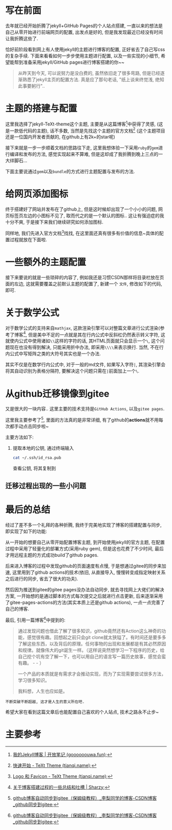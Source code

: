 # 写在前面

去年就已经开始折腾了jekyll+GitHub Pages的个人站点搭建, 一直以来的想法是自己从零开始进行前端网页的配置, 出发点是好的, 但是我发现最近已经没有时间让我折腾这些了.

恰好前阶段看到网上有人使用jekyll的主题进行博客的配置, 正好省去了自己写css的复杂手续. 下面来看看如何一步步使用主题进行配置, 以及一些实现的小细节, 希望能帮到准备采用jekyll/GitHub pages进行博客搭建的你~~



>   从昨天到今天, 可以说努力是没白费的, 虽然依旧走了很多弯路, 但是已经逐渐熟悉了jekyll主页的配置方法. 真是应了那句老话, "纸上谈来终觉浅, 绝知此事要躬行"..



# 主题的搭建与配置

这里我选择了jekyll-TeXt-theme这个主题, 主要是从这篇博客[^1]中获得了灵感, (这是一款低代码的主题), 话不多数, 当然是先找这个主题的官方文档[^2] (这个主题项目还是一位国内开发者贡献的, 在github上有2k+的star呢)



接下来就是一步一步顺着文档的思路往下走, 这里我想体验一下采用`ruby`的`gem`进行编译和发布的方法, 感觉实现起来不算难, 但是这却成了我折腾到晚上三点的一大绊脚石...

下面主要说通过`gem`以及`bundle`的方式进行主题配置与发布的方法. 





# 给网页添加图标

终于搭建好了网站并发布在了github上, 但是这时候却出现了一个小小的问题, 网页标签页左边的小图标不见了, 取而代之的是一个默认的图标.. 这让有强迫症的我十分不爽, 于是接下来我们继续研究如何添加图标. 

同样地, 我们先进入官方文档[^3]找找, 在这里面还真有很多有价值的信息~具体的配置过程就放在下面啦. 





# 一些额外的主题配置

接下来要说的就是一些琐碎的内容了, 例如我还是习惯CSDN那样将目录栏放在页面的左边, 这就需要覆盖之前默认主题的配置了, 新建一个     `文件`, 修改如下的代码, 即可.





# 关于数学公式

对于数学公式的支持来自`mathjax`, 这款渲染引擎可以对整篇文章进行公式渲染(参考了博客[^7], 但是美中不足的一点就是其在行内公式中反斜杠仍然表示转义字符, 这就使内公式中使用诸如`\\`这样的字符的话, 其HTML页面就只会显示一个`\`, 这个问题现在也没有得到解决, 只能采用折中办法, 即采用`\\\\`来表示换行. 当然, 不在行内公式中写矩阵之类的大符号其实也是一个办法. 



其实不仅是在数学行内公式中, 对于一般的md文件, 如果写入字符`|`, 其渲染引擎会将其自动识别为表格分隔符, 要解决这个问题只需在`|`前面加上一个`\`.



# 从github迁移镜像到gitee

又是很大的一块内容.. 这里主要的技术支持是`GitHub Actions`, 以及`gitee pages`.

这里我主要参考了[^4], 里面的方法真的是非常详细, 有了github的**actions**就不用每次都手动点击同步啦~

主要方法如下: 

1.   提取本地的公钥, 通过终端输入

     ```bash
     cat ~/.ssh/id_rsa.pub
     ```

     查看公钥, 将其复制到







## 迁移过程出现的一些小问题







# 最后的总结

经过了差不多一个礼拜的各种折腾, 我终于完美地实现了博客的搭建配置与同步, 即实现了如下的功能:

从一开始的想要自己从零开始配置博客主题, 到开始使用jekyll的官方主题, 在配置过程中采用了轻量化的部署方式(采用ruby gem), 但是这也花费了不少时间, 最后才用远程主题的方式成功build了github pages. 

后来进入博客的过程中发现github的页面速度有点慢, 于是想通过gitee的同步来加速, 这里用到了github actions的技术(依旧, 从直接导入, 慢慢转变成指定映射关系之后进行的同步, 省去了很大的功夫). 

然后因为推送到gitee的gitee pages没办法自动同步, 就去寻找网上大佬们的解决方案, 一开始想的是通过脚本的方式每次提交之后就进行点击更新, 后来逐渐采用了gitee-pages-actions的方法(其实本质上还是github actions), 一点一点完善了自己的博客.



最后, 引用一篇博客[^4]中提到的: 

>   通过发现问题也借此了解了很多知识，github竟然还有Action这么神奇的功能，感觉很有趣。回想起之前只会git clone就太狭隘了。有时间还是要多多了解这些东西，以及背后的原理。任何事物的出现和发展都是有其必然原因和规律。就像伟大的git诞生一样。（这样说突然想学习一下程序的历史，给自己挖个坑有空了解一下，也可以用自己的语言写一篇历史故事，感觉会蛮有趣。 - - ）
>
>   一个产品的本质就是有需求才会推动实现，而为了实现需要尝试很多方法，学习很多知识。
>
>   我料想，人生也应如是。

```不断突破不断超越, 这才是人生的意义所在吧. ```

希望大家在看到这篇文章后也能配置自己喜欢的个人站点, 技术之路永不止步~

# 主要参考

[^1]:[我的Jekyll博客 \| 开放笔记 (goooooouwa.fun)](https://goooooouwa.fun/productivity/2021/03/29/blog-setup.html#博客配置一览);
[^2]:[快速开始 - TeXt Theme (tianqi.name)](https://tianqi.name/jekyll-TeXt-theme/docs/zh/quick-start);
[^3]:[Logo 和 Favicon - TeXt Theme (tianqi.name)](https://tianqi.name/jekyll-TeXt-theme/docs/zh/logo-and-favicon);
[^4]: [github博客自动同步到gitee（保姆级教程）_李梨同学的博客-CSDN博客_github同步到gitee](https://blog.csdn.net/outman_1921/article/details/115454572?spm=1001.2014.3001.5506);
[^5]:[巧用Github Action同步代码到Gitee \| Yikun](https://yikun.github.io/2020/01/17/巧用Github-Action同步代码到Gitee/);
[^6]:[yanglbme/gitee-pages-action: 🤖 Auto Deploy Gitee Pages With GitHub Actions \| 无须人为干预，由 GitHub Actions 自动部署 Gitee Pages](https://github.com/yanglbme/gitee-pages-action);
[^7]:[关于博客搭建过程的一些总结和吐槽 \| Sharzy](https://sharzy.in/posts/2019-08-08-pitfall/);



